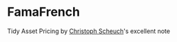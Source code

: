 # FamaFrench

Tidy Asset Pricing by [Christoph Scheuch](https://www.voigtstefan.me/post/advanced-tidy-empirical-finance/)'s excellent note

